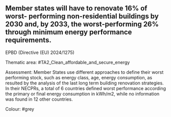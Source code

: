 ## Member states will have to renovate 16% of worst- performing non-residential buildings by 2030 and, by 2033, the worst-performing 26% through minimum energy performance requirements.
EPBD (Directive (EU) 2024/1275)

Thematic area: #TA2_Clean_affordable_and_secure_energy

Assessment: Member States use different approaches to define their worst performing stock, such as energy class, age, energy consumption, as resulted by the analysis of the last long term building renovation strategies. In their NECPRs, a total of 6 countries defined worst performance according the primary or final energy consumption in kWh/m2, while no information was found in 12 other countries.

Colour: #grey